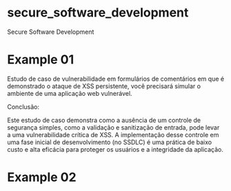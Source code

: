 # secure_software_development
Secure Software Development

# Example 01
Estudo de caso de vulnerabilidade em formulários de comentários em que é demonstrado o ataque de XSS persistente, você precisará simular o ambiente de uma aplicação web vulnerável.

Conclusão:

Este estudo de caso demonstra como a ausência de um controle de segurança simples, como a validação e sanitização de entrada, pode levar a uma vulnerabilidade crítica de XSS. A implementação desse controle em uma fase inicial de desenvolvimento (no SSDLC) é uma prática de baixo custo e alta eficácia para proteger os usuários e a integridade da aplicação.

# Example 02